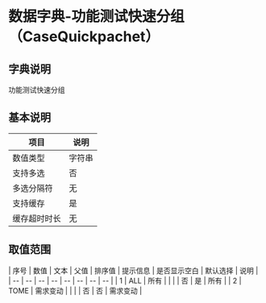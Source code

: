 # 数据字典-功能测试快速分组（CaseQuickpachet）
## 字典说明
功能测试快速分组

## 基本说明
| 项目 | 说明 |
| -- | -- |
| 数值类型 | 字符串 |
| 支持多选 | 否 |
| 多选分隔符 | 无 |
| 支持缓存 | 是 |
| 缓存超时时长 | 无 |

## 取值范围
| 序号 | 数值 | 文本 | 父值 | 排序值 | 提示信息 | 是否显示空白 | 默认选择 | 说明 |
| -- | -- | -- | -- | -- | -- | -- | -- |
| 1 | ALL | 所有 |  |  |  | 否 | 是 | 所有 |
| 2 | TOME | 需求变动 |  |  |  | 否 | 否 | 需求变动 |

